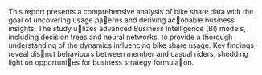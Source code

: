 This report presents a comprehensive analysis of bike share data with the goal of uncovering
usage pa􀆩erns and deriving ac􀆟onable business insights. The study u􀆟lizes advanced Business
Intelligence (BI) models, including decision trees and neural networks, to provide a thorough
understanding of the dynamics influencing bike share usage. Key findings reveal dis􀆟nct
behaviours between member and casual riders, shedding light on opportuni􀆟es for business
strategy formula􀆟on.
